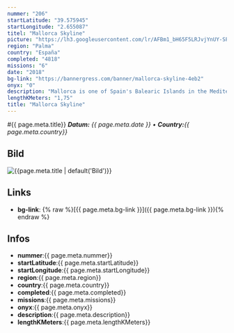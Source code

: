```yaml
---
nummer: "206"
startLatitude: "39.575945"
startLongitude: "2.655087"
titel: "Mallorca Skyline"
picture: "https://lh3.googleusercontent.com/lr/AFBm1_bH65F5LRJvjYnUY-SPTl-oMJHIIkJN6CMYEMowlpHUI0_bv9emkcGoC5s-9VcecFt5yBntG0qFiKyWdfhQaVjEg2a6nJbDcxTCeH9EEakAjYyfRWaaWXsUlEcE5SplkptgpHWSlMOGU-XLNvgII6k8N1FtOPpe-JbWrRlBpciufFJ-rOxAyKPKYkLo0A_rnWicCJQYC88rsws5V6TPfBJQUAyQKVA-r4lM_mgrVb9BOoHzOPFUYAxVt4BoNp7ydQSXOuNmlbuSvwMY4pDEpOkzla3r-SMl7BEDhChpgC-qNgSPlNkdx5rlcpgpTguIW96cmZG2M6djwMJ_qPRnRCMbb7OS-pNzLrlv_wNqMa7tDqhWBrnMabRxHkb6vRyx2pNwc7X3bt0y6cPUTwBoreKvlZ308TbvvczAEyQF4inzYkNoJloZDBn-rossfUl6v2OHGp4J7saFIXkJaV9diLHK9w3e1PjGD2VZSHHOkaZBUSJ1UirfgmyK4jKYq_TO0Bz9I1xxn_m4RuEfXPtX48X5B5_TAiMoBw7iCcK6C_xcrbZHwGUikyc8Vq5Qt3hYx-1VNEQlR_yQcmZRRm8luVI1Q30areIJtzZlIMeaDjnpD8ZCt0-ULoxlufr1AFuaGnVdS6n5H8qtAfnMJez6hUnouxOEmg0zVQ4KYriFiiOpLqeoYGFMaCPGVUYp-Lui4ao0UPq_LM2j7-x9oVWbc6Ig-SEzOiwqDaAWGOVHPWtKViyuuntrc3ihJMw6brYRL0IxlucyVfU4yeg-9hmEDTet4YCMy3qh7AGV8kQRDboAWRcsq7yNFf41dNI-7QzNSAaDWf0OARpKsdDF-0PbafHMRoivhRQ"
region: "Palma"
country: "España"
completed: "4818"
missions: "6"
date: "2018"
bg-link: "https://bannergress.com/banner/mallorca-skyline-4eb2"
onyx: "0"
description: "Mallorca is one of Spain's Balearic Islands in the Mediterranean. It's known for beach resorts, sheltered coves, limestone mountains and Roman and Moorish remains. Capital Palma has nightlife."
lengthKMeters: "1,75"
title: "Mallorca Skyline"
---
```


#{{ page.meta.title}}
_**Datum:** {{ page.meta.date }} • **Country:**{{ page.meta.country}}_

## Bild
![{{page.meta.title | default('Bild')}}]({{page.meta.picture}})

## Links
- **bg-link**: {% raw %}[{{ page.meta.bg-link }}]({{ page.meta.bg-link }}){% endraw %}

## Infos
- **nummer**:{{ page.meta.nummer}}
- **startLatitude**:{{ page.meta.startLatitude}}
- **startLongitude**:{{ page.meta.startLongitude}}
- **region**:{{ page.meta.region}}
- **country**:{{ page.meta.country}}
- **completed**:{{ page.meta.completed}}
- **missions**:{{ page.meta.missions}}
- **onyx**:{{ page.meta.onyx}}
- **description**:{{ page.meta.description}}
- **lengthKMeters**:{{ page.meta.lengthKMeters}}

